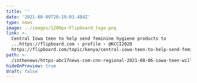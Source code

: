```yaml
---
title: ''
date: '2021-08-09T20:19:03.484Z'
type: news
image: ../images/1200px-Flipboard_logo.png
link: >-
  Central Iowa teen to help send feminine hygiene products to
  ...https://flipboard.com › profile › @KCCI2020
  https://flipboard.com/topic/kenya/central-iowa-teen-to-help-send-feminine-hygiene-products-to-kenya/a-cAl0jsW1RZ614jDjPM6cZg%3Aa%3A3473547084-ab247c1fb8%2Fflipboard.com
path: >-
  /inthenews/https-abc17news-com-cnn-regional-2021-08-06-iowa-teen-will-help-send-feminine-hygiene-products-to-kenya-
hideOnPreview: true
draft: false
---
```

